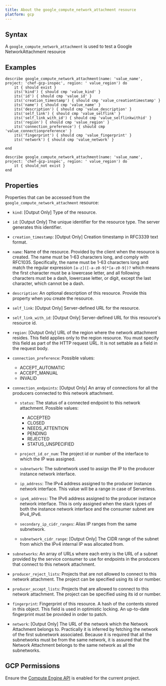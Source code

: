 ```yaml
---
title: About the google_compute_network_attachment resource
platform: gcp
---
```


## Syntax
A `google_compute_network_attachment` is used to test a Google NetworkAttachment resource

## Examples
```
describe google_compute_network_attachment(name: 'value_name', project: 'chef-gcp-inspec', region: ' value_region') do
	it { should exist }
	its('kind') { should cmp 'value_kind' }
	its('id') { should cmp 'value_id' }
	its('creation_timestamp') { should cmp 'value_creationtimestamp' }
	its('name') { should cmp 'value_name' }
	its('description') { should cmp 'value_description' }
	its('self_link') { should cmp 'value_selflink' }
	its('self_link_with_id') { should cmp 'value_selflinkwithid' }
	its('region') { should cmp 'value_region' }
	its('connection_preference') { should cmp 'value_connectionpreference' }
	its('fingerprint') { should cmp 'value_fingerprint' }
	its('network') { should cmp 'value_network' }

end

describe google_compute_network_attachment(name: 'value_name', project: 'chef-gcp-inspec', region: ' value_region') do
	it { should_not exist }
end
```

## Properties
Properties that can be accessed from the `google_compute_network_attachment` resource:


  * `kind`: [Output Only] Type of the resource.

  * `id`: [Output Only] The unique identifier for the resource type. The server generates this identifier.

  * `creation_timestamp`: [Output Only] Creation timestamp in RFC3339 text format.

  * `name`: Name of the resource. Provided by the client when the resource is created. The name must be 1-63 characters long, and comply with RFC1035. Specifically, the name must be 1-63 characters long and match the regular expression `[a-z]([-a-z0-9]*[a-z0-9])?` which means the first character must be a lowercase letter, and all following characters must be a dash, lowercase letter, or digit, except the last character, which cannot be a dash.

  * `description`: An optional description of this resource. Provide this property when you create the resource.

  * `self_link`: [Output Only] Server-defined URL for the resource.

  * `self_link_with_id`: [Output Only] Server-defined URL for this resource's resource id.

  * `region`: [Output Only] URL of the region where the network attachment resides. This field applies only to the region resource. You must specify this field as part of the HTTP request URL. It is not settable as a field in the request body.

  * `connection_preference`:
  Possible values:
    * ACCEPT_AUTOMATIC
    * ACCEPT_MANUAL
    * INVALID

  * `connection_endpoints`: [Output Only] An array of connections for all the producers connected to this network attachment.

    * `status`: The status of a connected endpoint to this network attachment.
    Possible values:
      * ACCEPTED
      * CLOSED
      * NEEDS_ATTENTION
      * PENDING
      * REJECTED
      * STATUS_UNSPECIFIED

    * `project_id_or_num`: The project id or number of the interface to which the IP was assigned.

    * `subnetwork`: The subnetwork used to assign the IP to the producer instance network interface.

    * `ip_address`: The IPv4 address assigned to the producer instance network interface. This value will be a range in case of Serverless.

    * `ipv6_address`: The IPv6 address assigned to the producer instance network interface. This is only assigned when the stack types of both the instance network interface and the consumer subnet are IPv4_IPv6.

    * `secondary_ip_cidr_ranges`: Alias IP ranges from the same subnetwork.

    * `subnetwork_cidr_range`: [Output Only] The CIDR range of the subnet from which the IPv4 internal IP was allocated from.

  * `subnetworks`: An array of URLs where each entry is the URL of a subnet provided by the service consumer to use for endpoints in the producers that connect to this network attachment.

  * `producer_reject_lists`: Projects that are not allowed to connect to this network attachment. The project can be specified using its id or number.

  * `producer_accept_lists`: Projects that are allowed to connect to this network attachment. The project can be specified using its id or number.

  * `fingerprint`: Fingerprint of this resource. A hash of the contents stored in this object. This field is used in optimistic locking. An up-to-date fingerprint must be provided in order to patch.

  * `network`: [Output Only] The URL of the network which the Network Attachment belongs to. Practically it is inferred by fetching the network of the first subnetwork associated. Because it is required that all the subnetworks must be from the same network, it is assured that the Network Attachment belongs to the same network as all the subnetworks.


## GCP Permissions

Ensure the [Compute Engine API](https://console.cloud.google.com/apis/library/compute.googleapis.com/) is enabled for the current project.
